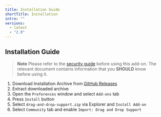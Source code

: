 ```yaml
---
title: Installation Guide
shortTitle: Installation
intro: ""
versions:
  - latest
  - "2.0"
---
```


## Installation Guide

> **Note**
> Please refer to the [security guide](./security-guides) before using this add-on.
> The relevant document contains information that you **SHOULD** know before using it.

1. Download Installation Archive from [GitHub Releases](https://github.com/mika-f/blender-drag-and-drop/releases/latest)
2. Extract downloaded archive
3. Open the `Preferences` window and select `Add-ons` tab
4. Press `Install` button
5. Select `drag-and-drop-support.zip` via Explorer and `Install Add-on`
6. Select `Community` tab and enable `Import: Drag and Drop Support`
